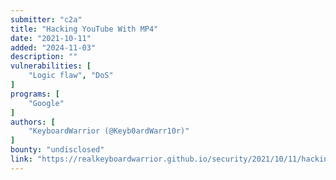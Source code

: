 ```yaml
---
submitter: "c2a"
title: "Hacking YouTube With MP4"
date: "2021-10-11"
added: "2024-11-03"
description: ""
vulnerabilities: [
    "Logic flaw", "DoS"
]
programs: [
    "Google"
]
authors: [
    "KeyboardWarrior (@Keyb0ardWarr10r)"
]
bounty: "undisclosed"
link: "https://realkeyboardwarrior.github.io/security/2021/10/11/hacking-youtube.html"
---
```




